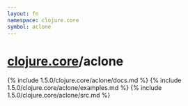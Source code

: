 ```yaml
---
layout: fn
namespace: clojure.core
symbol: aclone
---
```


# [clojure.core](../)/aclone

{% include 1.5.0/clojure.core/aclone/docs.md %}
{% include 1.5.0/clojure.core/aclone/examples.md %}
{% include 1.5.0/clojure.core/aclone/src.md %}

